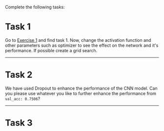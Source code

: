 Complete the following tasks: 


# Task 1

Go to [Exercise 1](https://github.com/sagihaider/CE888_2021/blob/main/Lab_7/Exercise_1_CNN.ipynb) and find task 1. Now, change the activation function and other parameters such as optimizer to see the effect on the network and it's performance. If possible create a grid search.

*** 

# Task 2


We have used Dropout to enhance the performance of the CNN model. Can you please use whatever you like to further enhance the performance from `val_acc: 0.7506`? 

***

# Task 3
